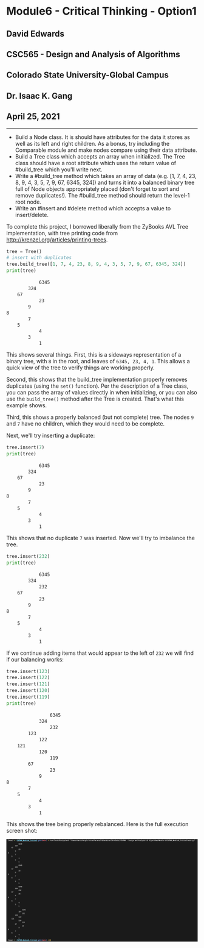 # Module6 - Critical Thinking - Option1

## David Edwards

## CSC565 - Design and Analysis of Algorithms

## Colorado State University-Global Campus

## Dr. Isaac K. Gang

## April 25, 2021

---

- Build a Node class. It is should have attributes for the data it stores as well as its left and right children. As a bonus, try including the Comparable module and make nodes compare using their data attribute.
- Build a Tree class which accepts an array when initialized. The Tree class should have a root attribute which uses the return value of #build_tree which you'll write next.
- Write a #build_tree method which takes an array of data (e.g. [1, 7, 4, 23, 8, 9, 4, 3, 5, 7, 9, 67, 6345, 324]) and turns it into a balanced binary tree full of Node objects appropriately placed (don't forget to sort and remove duplicates!). The #build_tree method should return the level-1 root node.
- Write an #insert and #delete method which accepts a value to insert/delete.

To complete this project, I borrowed liberally from the ZyBooks AVL Tree implementation, with tree printing code from http://krenzel.org/articles/printing-trees.

```python
tree = Tree()
# insert with duplicates
tree.build_tree([1, 7, 4, 23, 8, 9, 4, 3, 5, 7, 9, 67, 6345, 324])
print(tree)
```

                6345
            324
        67
                23
            9
    8
            7
        5
                4
            3
                1

This shows several things. First, this is a sideways representation of a binary tree, with `8` in the root, and leaves of `6345, 23, 4, 1`. This allows a quick view of the tree to verify things are working properly.

Second, this shows that the build_tree implementation properly removes duplicates (using the `set()` function). Per the description of a Tree class, you can pass the array of values directly in when initializing, or you can also use the `build_tree()` method after the Tree is created. That's what this example shows.

Third, this shows a properly balanced (but not complete) tree. The nodes `9` and `7` have no children, which they would need to be complete.

Next, we'll try inserting a duplicate:

```python
tree.insert(7)
print(tree)
```

                6345
            324
        67
                23
            9
    8
            7
        5
                4
            3
                1

This shows that no duplicate `7` was inserted. Now we'll try to imbalance the tree.

```python
tree.insert(232)
print(tree)
```

                6345
            324
                232
        67
                23
            9
    8
            7
        5
                4
            3
                1

If we continue adding items that would appear to the left of `232` we will find if our balancing works:

```python
tree.insert(123)
tree.insert(122)
tree.insert(121)
tree.insert(120)
tree.insert(119)
print(tree)
```

                    6345
                324
                    232
            123
                122
        121
                120
                    119
            67
                    23
                9
    8
            7
        5
                4
            3
                1

This shows the tree being properly rebalanced. Here is the full execution screen shot:

![Execution Screen Shot](runtime_screenshot.png?raw=true)
